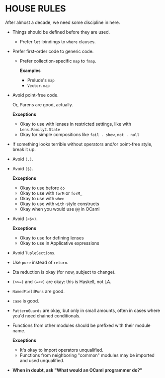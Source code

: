 # HOUSE RULES

After almost a decade, we need some discipline in here.

- Things should be defined before they are used.

    - Prefer `let`-bindings to `where` clauses.

- Prefer first-order code to generic code.

    - Prefer collection-specific `map` to `fmap`.

        **Examples**
        - Prelude's `map`
        - `Vector.map`

- Avoid point-free code.

    Or, Parens are good, actually.

    **Exceptions**
    - Okay to use with lenses in restricted settings, like with `Lens.Family2.State`
    - Okay for simple compositions like `fail . show`, `not . null`

- If something looks terrible without operators and/or point-free style, break it up.

- Avoid `(.)`.

- Avoid `($)`.

    **Exceptions**
    - Okay to use before `do`
    - Okay to use with `forM` or `forM_`
    - Okay to use with `when`
    - Okay to use with `with`-style constructs
    - Okay when you would use `@@` in OCaml

- Avoid `(<$>)`.

    **Exceptions**
    - Okay to use for defining lenses
    - Okay to use in Applicative expressions

- Avoid `TupleSections`.

- Use `pure` instead of `return`.

- Eta reduction is okay (for now, subject to change).

- `(>>=)` and `(=<<)` are okay: this is Haskell, not LA.

- `NamedFieldPuns` are good.

- `case` is good.

- `PatternGuards` are okay, but only in small amounts, often in cases where you'd need chained conditionals.

- Functions from other modules should be prefixed with their module name.

    **Exceptions**
    - It's okay to import operators unqualified.
    - Functions from neighboring "common" modules may be imported and used unqualified.

- **When in doubt, ask "What would an OCaml programmer do?"**
